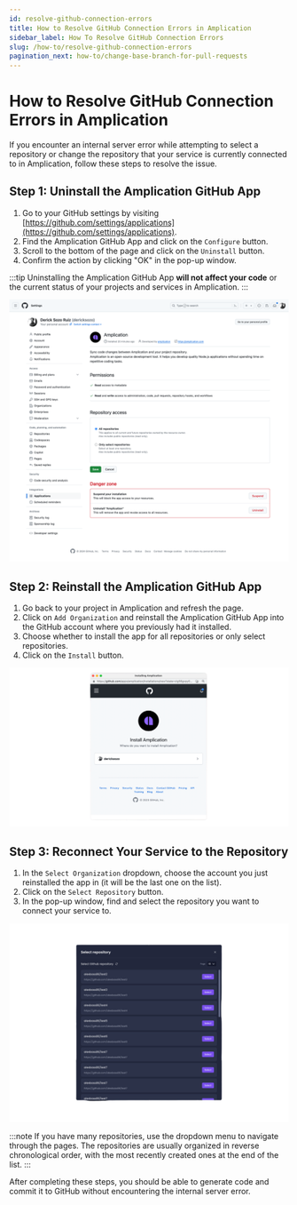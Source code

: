 ```yaml
---
id: resolve-github-connection-errors
title: How to Resolve GitHub Connection Errors in Amplication
sidebar_label: How To Resolve GitHub Connection Errors
slug: /how-to/resolve-github-connection-errors
pagination_next: how-to/change-base-branch-for-pull-requests
---
```


# How to Resolve GitHub Connection Errors in Amplication

If you encounter an internal server error while attempting to select a repository or change the repository that your service is currently connected to in Amplication, follow these steps to resolve the issue.

## Step 1: Uninstall the Amplication GitHub App

1. Go to your GitHub settings by visiting [https://github.com/settings/applications](https://github.com/settings/applications).
2. Find the Amplication GitHub App and click on the `Configure` button.
3. Scroll to the bottom of the page and click on the `Uninstall` button.
4. Confirm the action by clicking "OK" in the pop-up window.

:::tip
Uninstalling the Amplication GitHub App **will not affect your code** or the current status of your projects and services in Amplication.
:::

![GitHub App Settings Page](./assets/github-app-settings-page.png)

## Step 2: Reinstall the Amplication GitHub App

1. Go back to your project in Amplication and refresh the page.
2. Click on `Add Organization` and reinstall the Amplication GitHub App into the GitHub account where you previously had it installed.
3. Choose whether to install the app for all repositories or only select repositories.
4. Click on the `Install` button.

![Re-install Amplication GitHub App](./assets/install-amplication-github-app.png)

## Step 3: Reconnect Your Service to the Repository

1. In the `Select Organization` dropdown, choose the account you just reinstalled the app in (it will be the last one on the list).
2. Click on the `Select Repository` button.
3. In the pop-up window, find and select the repository you want to connect your service to.

![Select GitHub repository to connect to from dropdown](./assets/select-repository.png)

:::note
If you have many repositories, use the dropdown menu to navigate through the pages. The repositories are usually organized in reverse chronological order, with the most recently created ones at the end of the list.
:::

After completing these steps, you should be able to generate code and commit it to GitHub without encountering the internal server error.